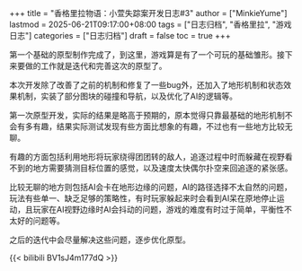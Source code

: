 +++
title = "香格里拉物语：小萱失踪案开发日志#3"
author = ["MinkieYume"]
lastmod = 2025-06-21T09:17:00+08:00
tags = ["日志归档", "香格里拉", "游戏日志"]
categories = ["日志归档"]
draft = false
toc = true
+++

第一个基础的原型制作完成了，到这里，游戏算是有了一个可玩的基础雏形。接下来要做的工作就是迭代和完善这次的原型了。

本次开发除了改善了之前的机制和修复了一些bug外，还加入了地形机制和状态效果机制，实装了部分图块的碰撞和导航，以及优化了AI的逻辑等。

第一次原型开发，实际的结果是略高于预期的，原本觉得只靠最基础的地形机制不会有多有趣，结果实际测试发现有些方面比想象的有趣，不过也有一些地方比较无聊。

有趣的方面包括利用地形将玩家绕得团团转的敌人，追逐过程中时而躲藏在视野看不到的地方需要猜测目标位置的感觉，以及速度太快偶尔扑空来回追逐的紧张感。

比较无聊的地方则包括AI会卡在地形边缘的问题，AI的路径选择不太自然的问题，玩法有些单一、缺乏足够的策略性，有时玩家躲起来时会看到AI呆在原地停止运动，且玩家在AI视野边缘时AI会抖动的问题，游戏的难度有时过于简单，平衡性不太好的问题等。

之后的迭代中会尽量解决这些问题，逐步优化原型。

{{< bilibili BV1sJ4m177dQ >}}
